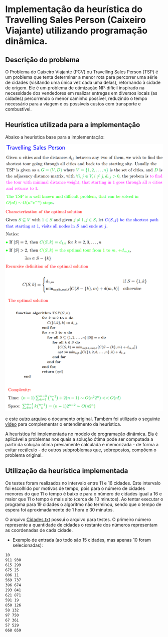 # Implementação da heurística do Travelling Sales Person (Caixeiro Viajante) utilizando programação dinâmica.

## Descrição do problema

O Problema do Caixeiro Viajante (PCV) ou Travelling Sales Person (TSP) é um problema que tenta determinar a menor rota para percorrer uma série de cidades (visitando uma única vez cada uma delas), retornando à cidade de origem. Ele é um problema de otimização NP-difícil inspirado na necessidade dos vendedores em realizar entregas em diversos locais (as cidades) percorrendo o menor caminho possível, reduzindo o tempo necessário para a viagem e os possíveis custos com transporte e combustível.

## Heurística utilizada para a implementação

Abaixo a heurística base para a implementação: 

![heu](https://github.com/RodolfoHerman/caixeiro-viajante-com-programacao-dinamica/blob/master/impl.png)

e este [outro arquivo]( http://www.cs.cmu.edu/~rweba/algf09/dynprog.pdf) o documento original. Também foi utilizado o seguinte [vídeo](https://www.youtube.com/watch?v=aQB_Y9D5pdw) para complementar o entendimento da heurística. 

A heurística foi implementada no modelo de programação dinâmica. Ela é aplicável a problemas nos quais a solução ótima pode ser computada a partir da solução ótima previamente calculada e memorizada - de forma a evitar recálculo - de outros subproblemas que, sobrepostos, compõem o problema original.

## Utilização da heurística implementada

Os testes foram realizados no intervalo entre 11 e 16 cidades. Este intervalo foi escolhido por motivos de tempo, pois para o número de cidades menores do que 11 o tempo é baixo e para o número de cidades igual a 16 e maior que 11 o tempo é mais alto (cerca de 10 minutos). Ao tentar executar o programa para 19 cidades o algoritmo não terminou, sendo que o tempo de espera foi aproximadamente de 1 hora e 30 minutos.

O arquivo [Cidades.txt](https://github.com/RodolfoHerman/caixeiro-viajante-com-programacao-dinamica/blob/master/Cidades.txt) possui o arquivo para testes. O primeiro número represente a quantidade de cidades o restante dos números representam as coordenadas de cada cidade.

- Exemplo de entrada (ao todo são 15 cidades, mas apenas 10 foram selecionadas):
```
10
911 930
615 299
675 25
806 11
569 737
396 674
293 841
621 871
591 19
850 126
58 132
97 750
67 361
57 529
668 659
```
